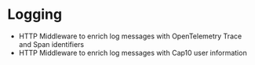 # Logging

* HTTP Middleware to enrich log messages with OpenTelemetry Trace and Span identifiers
* HTTP Middleware to enrich log messages with Cap10 user information
